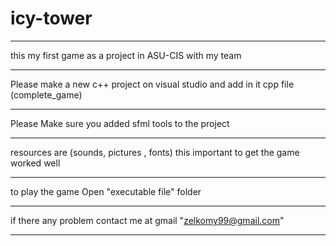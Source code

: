 # icy-tower
*********************************************
this my first game as a project in ASU-CIS with my team
*********************************************
Please make a new c++ project on visual studio and add in it cpp file (complete_game)
*********************************************
Please Make sure you added sfml tools to the project
*********************************************
resources are (sounds, pictures , fonts) this important to get the game worked well
*********************************************
to play the game Open "executable file" folder
*********************************************
if there any problem contact me at gmail "zelkomy99@gmail.com"
*********************************************
